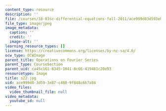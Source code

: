 ```yaml
---
content_type: resource
description: ''
file: /courses/18-03sc-differential-equations-fall-2011/ace999d03d593e87c4809f848c6b7a84_s22.jpg
file_type: image/jpeg
image_metadata:
  caption: ''
  credit: ''
  image-alt: ''
learning_resource_types: []
license: https://creativecommons.org/licenses/by-nc-sa/4.0/
ocw_type: OCWImage
parent_title: Operations on Fourier Series
parent_type: CourseSection
parent_uid: ca45c161-8345-1041-6c66-419481c20e93
resourcetype: Image
title: s22.jpg
uid: ace999d0-3d59-3e87-c480-9f848c6b7a84
video_files:
  video_thumbnail_file: null
video_metadata:
  youtube_id: null
---
```

